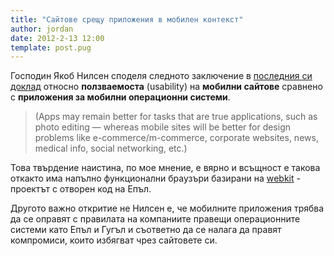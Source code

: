 ```yaml
---
title: "Сайтове срещу приложения в мобилен контекст"
author: jordan
date: 2012-2-13 12:00
template: post.pug
---
```


Господин Якоб Нилсен споделя следното заключение в [последния си
доклад](http://www.useit.com/alertbox/mobile-sites-apps.html) относно
**ползваемоста** (usability) на **мобилни сайтове** сравнено с
**приложения за мобилни операционни системи**.

> (Apps may remain better for tasks that are true applications, such as
> photo editing — whereas mobile sites will be better for design
> problems like e-commerce/m-commerce, corporate websites, news, medical
> info, social networking, etc.)

Това твърдение наистина, по мое мнение, е вярно и всъщност е такова
откакто има напълно функционални браузъри базирани на
[wеbkit](http://www.webkit.org/) - проектът с отворен код на Епъл.

Другото важно откритие не Нилсен е, че мобилните приложения трябва да се
оправят с правилата на компаниите правещи операционните системи като
Епъл и Гугъл и съответно да се налага да правят компромиси, които
избягват чрез сайтовете си.
